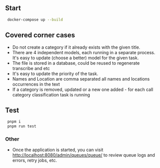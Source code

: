 ## Start
```bash
 docker-compose up --build
```

## Covered corner cases
- Do not create a category if it already exists with the given title.
- There are 4 independent models, each running in a separate process. It's easy to update (choose a better) model for the given task.
- The file is stored in a database, could be reused to regenerate transcribe and etc
- It's easy to update the priority of the task.
- Names and Location are comma separated all names and locations occurrences in the text
- If a category is removed, updated or a new one added - for each call category classification task is running

## Test
```bash
 pnpm i
 pnpm run test
```

### Other
- Once the application is started, you can visit [http://localhost:8080/admin/queues/queue/](http://localhost:8080/admin/queues/queue/) to review queue logs and errors, retry jobs, etc.
